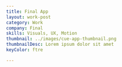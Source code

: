 ```yaml
---
title: Final App
layout: work-post
category: Work
company: Final
skills: Visuals, UX, Motion
thumbnail: ../images/cue-app-thumbnail.png
thumbnailDesc: Lorem ipsum dolor sit amet
keyColor: ftre

---
```

